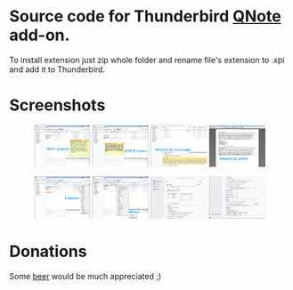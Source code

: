 # Source code for Thunderbird [QNote](https://addons.thunderbird.net/en-US/thunderbird/addon/qnote/) add-on.

To install extension just zip whole folder and rename file's extension to .xpi and add it to Thunderbird.

# Screenshots

<p align="center" width="100%">
<img width="20%" src="thunderbird.net/screenshots/note.jpg" alt="Note popup">
<img width="20%" src="thunderbird.net/screenshots/utf8chars.jpg" alt="UTF-8 chars">
<img width="20%" src="thunderbird.net/screenshots/attach_message.jpg" alt="Attach to message">
<img width="20%" src="thunderbird.net/screenshots/attach_print.jpg" alt="Attach to print">
</p>
<p align="center" width="100%">
<img width="20%" src="thunderbird.net/screenshots/column.jpg" alt="Column header">
<img width="20%" src="thunderbird.net/screenshots/menu.jpg" alt="Right click menu">
<img width="20%" src="thunderbird.net/screenshots/options1.jpg" alt="Options page 1">
<img width="20%" src="thunderbird.net/screenshots/options2.jpg" alt="Options page 2">
</p>

# Donations

Some [beer](https://www.paypal.com/cgi-bin/webscr?cmd=_s-xclick&hosted_button_id=CCFL84AMQKV4S&source=url) would be much appreciated ;)
